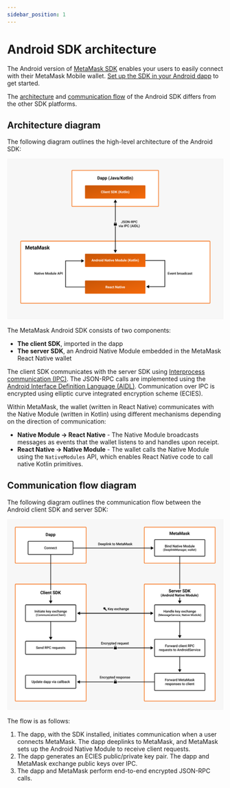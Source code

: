 ```yaml
---
sidebar_position: 1
---
```


# Android SDK architecture

The Android version of [MetaMask SDK](index.md) enables your users to easily connect with their
MetaMask Mobile wallet.
[Set up the SDK in your Android dapp](../../how-to/connect/set-up-sdk/mobile/android.md) to get
started.

The [architecture](#architecture-diagram) and [communication flow](#communication-flow-diagram) of
the Android SDK differs from the other SDK platforms.

## Architecture diagram

The following diagram outlines the high-level architecture of the Android SDK:

![Android SDK architecture diagram](../../assets/sdk-android-architecture.png)

The MetaMask Android SDK consists of two components:

- **The client SDK**, imported in the dapp
- **The server SDK**, an Android Native Module embedded in the MetaMask React Native wallet

The client SDK communicates with the server SDK using
[Interprocess communication (IPC)](https://developer.android.com/guide/components/processes-and-threads#IPC).
The JSON-RPC calls are implemented using the
[Android Interface Definition Language (AIDL)](https://developer.android.com/guide/components/aidl).
Communication over IPC is encrypted using elliptic curve integrated encryption scheme (ECIES).

Within MetaMask, the wallet (written in React Native) communicates with the Native Module (written
in Kotlin) using different mechanisms depending on the direction of communication:

- **Native Module &rarr; React Native** - The Native Module broadcasts messages as events that the wallet
  listens to and handles upon receipt.
- **React Native &rarr; Native Module** - The wallet calls the Native Module using the `NativeModules` API,
  which enables React Native code to call native Kotlin primitives.

## Communication flow diagram

The following diagram outlines the communication flow between the Android client SDK and server SDK:

![Android SDK communication diagram](../../assets/sdk-android-communication.png)

The flow is as follows:

1. The dapp, with the SDK installed, initiates communication when a user connects MetaMask.
    The dapp deeplinks to MetaMask, and MetaMask sets up the Android Native Module to receive client requests.
2. The dapp generates an ECIES public/private key pair.
    The dapp and MetaMask exchange public keys over IPC.
3. The dapp and MetaMask perform end-to-end encrypted JSON-RPC calls.
    
